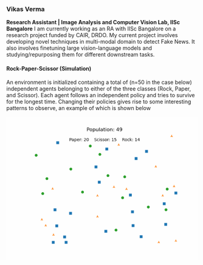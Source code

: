 ### Vikas Verma
**Research Assistant  | Image Analysis and Computer Vision Lab, IISc Bangalore**
I am currently working as an RA with IISc Bangalore on a research project funded by CAIR, DRDO. My current project involves developing novel techniques in multi-modal domain to detect Fake News. It also involves finetuning large vision-language models and studying/repurposing them for different downstream tasks.

#### Rock-Paper-Scissor (Simulation)

An environment is initialized containing a total of (n=50 in the case below) independent agents belonging to either of the three classes (Rock, Paper, and Scissor). Each agent follows an independent policy and tries to survive for the longest time. Changing their policies gives rise to some interesting patterns to observe, an example of which is shown below

![Rock Paper Scissor Game Animation - 2](Animations/RPS_Game.gif)

